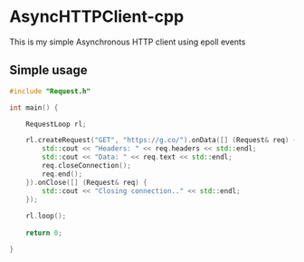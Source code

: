 # AsyncHTTPClient-cpp
This is my simple Asynchronous HTTP client using epoll events
## Simple usage
```c++
#include "Request.h"

int main() {

    RequestLoop rl;

    rl.createRequest("GET", "https://g.co/").onData([] (Request& req) {
        std::cout << "Headers: " << req.headers << std::endl;
        std::cout << "Data: " << req.text << std::endl;
        req.closeConnection();
        req.end();
    }).onClose([] (Request& req) {
        std::cout << "Closing connection.." << std::endl;
    });
    
    rl.loop();
    
    return 0;

}

```
